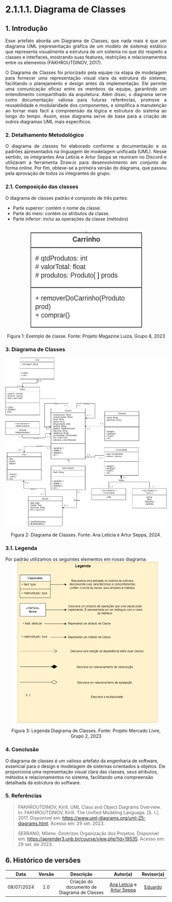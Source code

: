 # 2.1.1.1. Diagrama de Classes 

## 1. Introdução

<p align="justify">
Esse artefato aborda um Diagrama de Classes, que nada mais é que um diagrama UML (representação gráfica de um modelo de sistema) estático que representa visualmente a estrutura de um sistema no que diz respeito a classes e interfaces, mostrando suas features, restrições e relacionamentos entre os elementos (FAKHROUTDINOV, 2017). 
</pp>

<p align="justify">
O Diagrama de Classes foi priorizado pela equipe na etapa de modelagem para fornecer uma representação visual clara da estrutura do sistema, facilitando o planejamento e design antes da implementação. Ele permite uma comunicação eficaz entre os membros da equipe, garantindo um entendimento compartilhado da arquitetura. Além disso, o diagrama serve como documentação valiosa para futuras referências, promove a reusabilidade e modularidade dos componentes, e simplifica a manutenção ao tornar mais fácil a compreensão da lógica e estrutura do sistema ao longo do tempo. Assim, esse diagrama serve de base para a criação de outros diagramas UML mais específicos.
</p>


<h3> 2. Detalhamento Metodológico </h3>

<p align="justify">
O diagrama de classes foi elaborado conforme a documentação e os padrões apresentados na linguagem de modelagem unificada (UML). Nesse sentido, os integrantes Ana Letícia e Artur Seppa se reuniram no Discord e utilizaram a ferramenta Draw.io para desenvolvimento em conjunto de forma online. Por fim, obteve-se a primeira versão do diagrama, que passou pela aprovação de todos os integrantes do grupo.

<h3> 2.1. Composição das classes</h3> 
O diagrama de classes padrão é composto de três partes:
<ul>
<li> Parte superior: contém o nome da classe.</li>
<li> Parte do meio: contém os atributos da classe.</li>
<li> Parte inferior: inclui as operações da classe (métodos)</li></br>
</ul>
</p>

<div align = "center"><img src="https://raw.githubusercontent.com/UnBArqDsw2023-2/2023.2_G8_ProjetoMagazineLuiza/main/docs/Assets/diagrama_cla_exe.png" alt="Figura 1: Diagrama de Classes exemplo." height="300" width="350">
<p>Figura 1: Exemplo de classe. Fonte: Projeto Magazine Luiza, Grupo 8, 2023</p></div>


<h3> 3. Diagrama de Classes </h3>

<div align = "center"><img src="https://raw.githubusercontent.com/UnBArqDsw2024-1/2024.1_G8_UnBreja/gh-pages/docs/assets/DiagramaClasses.png" alt="Figura 2: Diagrama de Classes.">
</div>
<p align='center'>Figura 2: Diagrama de Classes. Fonte: Ana Letícia e Artur Seppa, 2024.</p>

<h3> 3.1. Legenda</h3>
Por padrão utilizamos os seguintes elementos em nosso diagrama:

<div align = "center"><img src="https://github.com/UnBArqDsw2023-1/2023.1_G2_ProjetoMercadoLivre/blob/main/docs/Assets/diagramas/legenda_diagrama_de_classes.png?raw=true" alt="Figura 3: Diagrama de Classes Legenda." height="500" width="450">
<p>Figura 3: Legenda Diagrama de Classes. Fonte: Projeto Mercado Livre, Grupo 2, 2023</p></div>

<h3> 4. Conclusão </h3>
O diagrama de classes é um valioso artefato da engenharia de software, essencial para o design e modelagem de sistemas orientados a objetos. Ele proporciona uma representação visual clara das classes, seus atributos, métodos e relacionamentos no sistema, facilitando uma compreensão detalhada da estrutura do software.
<p align="justify"> 
</p>

<h3> 5. Referências </h3>

> FAKHROUTDINOV, Kirill. UML Class and Object Diagrams Overview. In: FAKHROUTDINOV, Kirill. The Unified Modeling Language. [S. l.], 2017. Disponível em: https://www.uml-diagrams.org/uml-25-diagrams.html. Acesso em: 29 set. 2023.

> SERRANO, Milene. Diretrizes Organização dos Projetos. Disponível em: <https://aprender3.unb.br/course/view.php?id=19535>. Acesso em: 29 set. de 2023.

## 6. Histórico de versões
| Data       | Versão | Descrição                                                   | Autor(a)                                              | Revisor(a)                                         |
| :--------: | :----: | :---------------------------------------------------------: | :---------------------------------------------------: | :------------------------------------------------: |
| 08/07/2024 | 1.0    | Criação do documento de Diagrama de Classes                  | [Ana Letícia](https://github.com/analeticiaa) e [Artur Seppa](https://github.com/artur-seppa) | [Eduardo](https://github.com/Eduardo-RFarias) |

